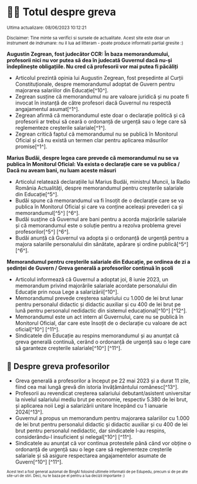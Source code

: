# 👩‍🏫 Totul despre greva
<sub>Ultima actualizare: 08/06/2023 10:12:21</sub>

<sub>Disclaimer: Tine minte sa verifici si sursele de actualitate. Acest site este doar un instrument de indrumare: nu il lua ad litteram - poate produce informatii partial gresite :)</sub>

**Augustin Zegrean, fost judecător CCR: În baza memorandumului, profesorii nici nu vor putea să dea în judecată Guvernul dacă nu-și îndeplinește obligațiile. Nu cred că profesorii vor mai putea fi păcăliți**

- Articolul prezintă opinia lui Augustin Zegrean, fost președinte al Curții Constituționale, despre memorandumul adoptat de Guvern pentru majorarea salariilor din Educație[^10^].
- Zegrean susține că memorandumul nu are valoare juridică și nu poate fi invocat în instanță de către profesori dacă Guvernul nu respectă angajamentul asumat[^1^].
- Zegrean afirmă că memorandumul este doar o declarație politică și că profesorii ar trebui să ceară o ordonanță de urgență sau o lege care să reglementeze creșterile salariale[^1^].
- Zegrean critică faptul că memorandumul nu se publică în Monitorul Oficial și că nu există un termen clar pentru aplicarea măsurilor promise[^1^].

**Marius Budăi, despre legea care prevede că memorandumul nu se va publica în Monitorul Oficial: Va exista o declarație care se va publica / Dacă nu aveam bani, nu luam aceste măsuri**

- Articolul relatează declarațiile lui Marius Budăi, ministrul Muncii, la Radio România Actualități, despre memorandumul pentru creșterile salariale din Educație[^5^].
- Budăi spune că memorandumul va fi însoțit de o declarație care se va publica în Monitorul Oficial și care va conține aceleași prevederi ca și memorandumul[^5^] [^6^].
- Budăi susține că Guvernul are bani pentru a acorda majorările salariale și că memorandumul este o soluție pentru a rezolva problema grevei profesorilor[^5^] [^6^].
- Budăi anunță că Guvernul va adopta și o ordonanță de urgență pentru a majora salariile personalului din sănătate, apărare și ordine publică[^5^] [^6^].

**Memorandumul pentru creșterile salariale din Educație, pe ordinea de zi a ședinței de Guvern / Greva generală a profesorilor continuă în școli**

- Articolul informează că Guvernul a adoptat joi, 8 iunie 2023, un memorandum privind majorările salariale acordate personalului din Educație prin noua Lege a salarizării[^10^].
- Memorandumul prevede creșterea salariului cu 1.000 de lei brut lunar pentru personalul didactic și didactic auxiliar și cu 400 de lei brut pe lună pentru personalul nedidactic din sistemul educațional[^10^] [^12^].
- Memorandumul este un act intern al Guvernului, care nu se publică în Monitorul Oficial, dar care este însoțit de o declarație cu valoare de act oficial[^10^] [^11^].
- Sindicatele din Educație au respins memorandumul și au anunțat că greva generală continuă, cerând o ordonanță de urgență sau o lege care să garanteze creșterile salariale[^10^] [^11^].

## 🏫 Despre greva profesorilor

- Greva generală a profesorilor a început pe 22 mai 2023 și a durat 11 zile, fiind cea mai lungă grevă din istoria învățământului românesc[^13^].
- Profesorii au revendicat creșterea salariului debutant/asistent universitar la nivelul salariului mediu brut pe economie, respectiv 5.380 de lei brut, și aplicarea noii Legi a salarizării unitare începând cu 1 ianuarie 2024[^13^].
- Guvernul a propus un memorandum pentru majorarea salariilor cu 1.000 de lei brut pentru personalul didactic și didactic auxiliar și cu 400 de lei brut pentru personalul nedidactic, dar sindicatele l-au respins, considerându-l insuficient și nelegal[^10^] [^11^].
- Sindicatele au anunțat că vor continua protestele până când vor obține o ordonanță de urgență sau o lege care să reglementeze creșterile salariale și să asigure respectarea angajamentelor asumate de Guvern[^10^] [^11^].


<sub><sub>Acest text a fost generat automat de BingAI folosind ultimele informatii de pe Edupedu, precum si de pe alte site-uri de stiri. Deci, nu te baza pe el pentru a lua decizii importante :)</sub></sub>